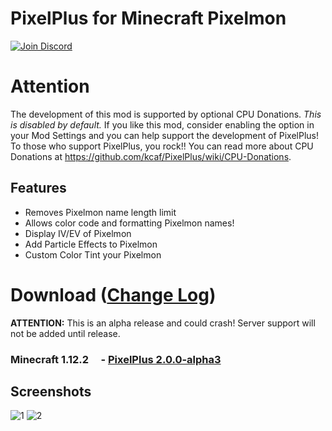 # PixelPlus for Minecraft Pixelmon
[![Join Discord](https://i.imgur.com/5PeuGS2.png)](https://discord.gg/7zWEuT8)

# Attention
The development of this mod is supported by optional CPU Donations. *This is disabled by default.* If you like this mod, consider enabling the option in your Mod Settings and you can help support the development of PixelPlus! To those who support PixelPlus, you rock!! You can read more about CPU Donations at https://github.com/kcaf/PixelPlus/wiki/CPU-Donations.

## Features
- Removes Pixelmon name length limit
- Allows color code and formatting Pixelmon names!
- Display IV/EV of Pixelmon
- Add Particle Effects to Pixelmon
- Custom Color Tint your Pixelmon

# Download ([Change Log](https://github.com/kcaf/PixelPlus/wiki/Change-Log))
__ATTENTION:__ This is an alpha release and could crash! Server support will not be added until release.  
### Minecraft 1.12.2&nbsp;&nbsp;&nbsp;&nbsp; - [PixelPlus 2.0.0-alpha3](https://mega.nz/#!A65ShDTA!meU_vfB3FqiHRJTu3lZYpmIbedeSlrBB4RAto6sgP_Q)

## Screenshots
![1](https://i.imgur.com/BNGeI0W.png)
![2](https://i.imgur.com/wuQMXUY.png)